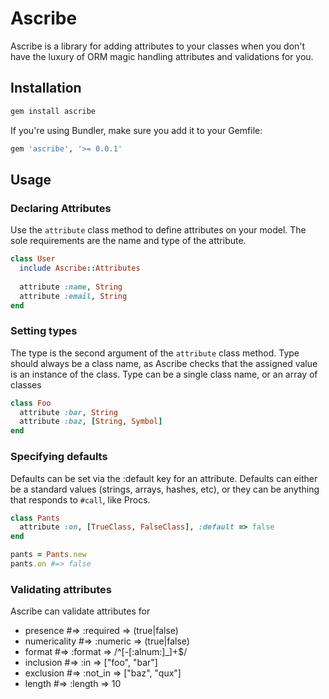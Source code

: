 # Ascribe

Ascribe is a library for adding attributes to your classes when you don't have the luxury of ORM magic handling attributes and validations for you.

## Installation

```bash
gem install ascribe
```

If you're using Bundler, make sure you add it to your Gemfile:

```ruby
gem 'ascribe', '>= 0.0.1'
```

## Usage

### Declaring Attributes

Use the `attribute` class method to define attributes on your model. The sole requirements are the name and type of the attribute.

```ruby
class User
  include Ascribe::Attributes
  
  attribute :name, String
  attribute :email, String
end
```

### Setting types

The type is the second argument of the `attribute` class method. Type should always be a class name, as Ascribe checks that the assigned value is an instance of the class. Type can be a single class name, or an array of classes

```ruby
class Foo
  attribute :bar, String
  attribute :baz, [String, Symbol]
end
```

### Specifying defaults

Defaults can be set via the :default key for an attribute. Defaults can either be a standard values (strings, arrays, hashes, etc), or they can be anything that responds to `#call`, like Procs.

```ruby
class Pants
  attribute :on, [TrueClass, FalseClass], :default => false
end

pants = Pants.new
pants.on #=> false
```


### Validating attributes

Ascribe can validate attributes for

* presence #=> :required => (true|false)
* numericality #=> :numeric => (true|false)
* format #=> :format => /^[\-[:alnum:]_]+$/
* inclusion #=> :in => ["foo", "bar"]
* exclusion #=> :not_in => ["baz", "qux"]
* length #=> :length => 10

